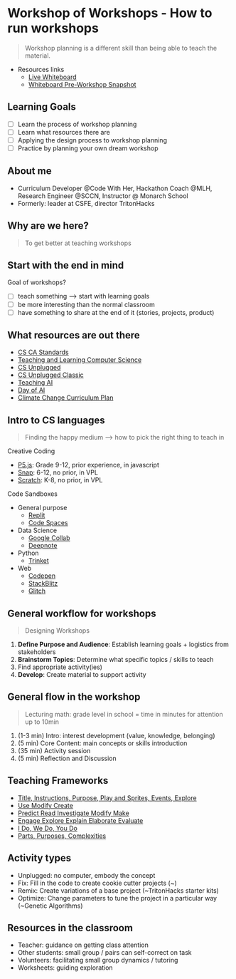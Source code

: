 # Workshop of Workshops - How to run workshops

> Workshop planning is a different skill than being able to teach the material.
- Resources links
  - [Live Whiteboard](https://www.tldraw.com/r/-2ggtj3eH4QGmev5p3eZi?v=-20,669,1584,1709&p=page)
  - [Whiteboard Pre-Workshop Snapshot](https://www.tldraw.com/s/v2_c_CfYxEGiAGTJKPxTN0YlNh?v=-377,410,2036,2196&p=page)

## Learning Goals
- [ ] Learn the process of workshop planning
- [ ] Learn what resources there are
- [ ] Applying the design process to workshop planning
- [ ] Practice by planning your own dream workshop

## About me
- Curriculum Developer @Code With Her, Hackathon Coach @MLH, Research Engineer @SCCN, Instructor @ Monarch School
- Formerly: leader at CSFE, director TritonHacks

## Why are we here?
> To get better at teaching workshops

## Start with the end in mind
Goal of workshops?
- [ ] teach something --> start with learning goals
- [ ] be more interesting than the normal classroom
- [ ] have something to share at the end of it (stories, projects, product)

## What resources are out there

- [CS CA Standards](https://csteachers.org/k12standards/)
- [Teaching and Learning Computer Science](https://textbooks.cs.ksu.edu/tlcs/)
- [CS Unplugged](https://www.csunplugged.org/en/)
- [CS Unplugged Classic](https://classic.csunplugged.org/)
- [Teaching AI](https://www.teachai.org/toolkit)
- [Day of AI](https://dayofai.org/curriculum/)
- [Climate Change Curriculum Plan](https://docs.google.com/document/d/1ks-CjG1B2MRMlXT2h-ZeCSTeMlnOuvG2qHJqplzBSJE/edit?usp=drivesdk)

## Intro to CS languages

> Finding the happy medium --> how to pick the right thing to teach in

Creative Coding
- [P5.js](https://p5js.org/): Grade 9-12, prior experience, in javascript
- [Snap](https://snap.berkeley.edu/): 6-12, no prior, in VPL
- [Scratch](https://scratch.mit.edu/): K-8, no prior, in VPL

Code Sandboxes
- General purpose
  - [Replit]()
  - [Code Spaces]()
- Data Science
  - [Google Collab]()
  - [Deepnote]()
- Python
  - [Trinket](https://trinket.io/python)
- Web
  - [Codepen]()
  - [StackBlitz]()
  - [Glitch]()

## General workflow for workshops
> Designing Workshops
1. **Define Purpose and Audience**: Establish learning goals + logistics from stakeholders
2. **Brainstorm Topics**: Determine what specific topics / skills to teach
3. Find appropriate activity(ies)
4. **Develop**: Create material to support activity

## General flow in the workshop
> Lecturing math: grade level in school = time in minutes for attention up to 10min
1. (1-3 min) Intro: interest development (value, knowledge, belonging)
2. (5 min) Core Content: main concepts or skills introduction
3. (35 min) Activity session
4. (5 min) Reflection and Discussion

## Teaching Frameworks
- [Title, Instructions, Purpose, Play and Sprites, Events, Explore](https://textbooks.cs.ksu.edu/tlcs/3-teaching-cs/06-tipp-and-see/)
- [Use Modify Create](https://textbooks.cs.ksu.edu/tlcs/3-teaching-cs/05-use-modify-create/)
- [Predict Read Investigate Modify Make](https://www.cambridge.org/gb/education/blog/2023/07/18/downloadable-primm-lesson-plan-and-ideas/)
- [Engage Explore Explain Elaborate Evaluate](https://www.hmhco.com/blog/5e-instructional-model)
- [I Do, We Do, You Do](https://explaineverything.com/blog/inspiring-educators/how-to-master-the-i-do-we-do-you-do-model-approach-to-teaching/)
- [Parts, Purposes, Complexities](https://pz.harvard.edu/sites/default/files/AbD_PPC.pdf)

## Activity types
- Unplugged: no computer, embody the concept
- Fix: Fill in the code to create cookie cutter projects (~)
- Remix: Create variations of a base project (~TritonHacks starter kits)
- Optimize: Change parameters to tune the project in a particular way (~Genetic Algorithms)

## Resources in the classroom
- Teacher: guidance on getting class attention
- Other students: small group / pairs can self-correct on task
- Volunteers: facilitating small group dynamics / tutoring
- Worksheets: guiding exploration
